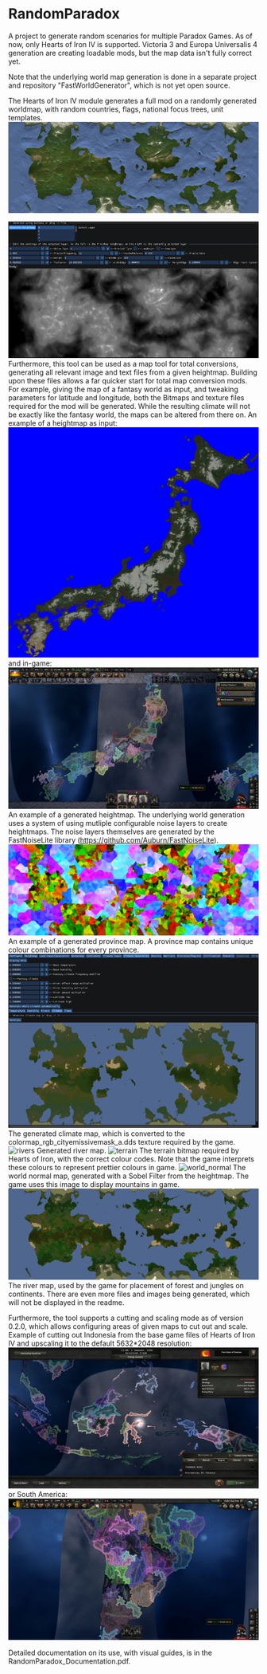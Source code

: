 # RandomParadox
A project to generate random scenarios for multiple Paradox Games.
As of now, only Hearts of Iron IV is supported.
Victoria 3 and Europa Universalis 4 generation are creating loadable mods, but the map data isn't fully correct yet.

Note that the underlying world map generation is done in a separate project and repository "FastWorldGenerator", which is not yet open source.

The Hearts of Iron IV module generates a full mod on a randomly generated worldmap, with random countries, flags, national focus trees, unit templates.
![worldmap](https://github.com/panik4/RandomParadox/blob/main/images/worldmap.png?raw=true)

![heightmap](https://github.com/panik4/RandomParadox/blob/main/images/heightmap.png?raw=true)
Furthermore, this tool can be used as a map tool for total conversions, generating all relevant image and text files from a given heightmap. Building upon these files allows a far quicker start for total map conversion mods.
For example, giving the map of a fantasy world as input, and tweaking parameters for latitude and longitude, both the Bitmaps and texture files required for the mod will be generated.
While the resulting climate will not be exactly like the fantasy world, the maps can be altered from there on.
An example of a heightmap as input:
![japan_generated](https://github.com/panik4/RandomParadox/blob/main/images/japan_generated.png?raw=true)
and in-game:
![japan_generated_ingame](https://github.com/panik4/RandomParadox/blob/main/images/japan_generated_ingame.jpg?raw=true)
An example of a generated heightmap. The underlying world generation uses a system of using mutliple configurable noise layers to create heightmaps. The noise layers themselves are generated by the FastNoiseLite library (https://github.com/Auburn/FastNoiseLite).
![provinces](https://github.com/panik4/RandomParadox/blob/main/images/provinces.png?raw=true)
An example of a generated province map. A province map contains unique colour combinations for every province.
![climate](https://github.com/panik4/RandomParadox/blob/main/images/climate.png?raw=true)
The generated climate map, which is converted to the colormap_rgb_cityemissivemask_a.dds texture required by the game.
![rivers](https://github.com/panik4/RandomParadox/blob/main/images/rivers.png?raw=true)
Generated river map.
![terrain](https://github.com/panik4/RandomParadox/blob/main/images/terrain.png?raw=true)
The terrain bitmap required by Hearts of Iron, with the correct colour codes. Note that the game interprets these colours to represent prettier colours in game.
![world_normal](https://github.com/panik4/RandomParadox/blob/main/images/world_normal.png?raw=true)
The world normal map, generated with a Sobel Filter from the heightmap. The game uses this image to display mountains in game.
![rivers](https://github.com/panik4/RandomParadox/blob/main/images/trees.png?raw=true)
The river map, used by the game for placement of forest and jungles on continents.
There are even more files and images being generated, which will not be displayed in the readme.

Furthermore, the tool supports a cutting and scaling mode as of version 0.2.0, which allows configuring areas of given maps to cut out and scale.
Example of cutting out Indonesia from the base game files of Hearts of Iron IV and upscaling it to the default 5632*2048 resolution:
![indon_cut](https://github.com/panik4/RandomParadox/blob/main/images/indon_cut.jpg?raw=true)
or South America:
![south_america_cut](https://github.com/panik4/RandomParadox/blob/main/images/south_america_cut.jpg?raw=true)

Detailed documentation on its use, with visual guides, is in the RandomParadox_Documentation.pdf.
